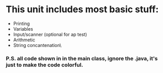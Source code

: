 # This unit includes most basic stuff:
- Printing
- Variables
- Input/scanner (optional for ap test)
- Arithmetic
- String concantenation\
### P.S. all code shown in in the main class, ignore the .java, it's just to make the code colorful.

